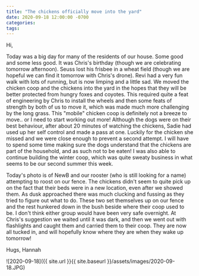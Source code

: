 ```yaml
---
title: "The chickens officially move into the yard"
date: 2020-09-18 12:00:00 -0700
categories:
tags:
---
```


Hi,

Today was a big day for many of the residents of our house. Some good and some less good. It was Chris's birthday (though we are celebrating tomorrow afternoon). Seuss lost his frisbee in a wheat field (though we are hopeful we can find it tomorrow with Chris's drone). Revi had a very fun walk with lots of running, but is now limping and a little sad. We moved the chicken coop and the chickens into the yard in the hopes that they will be better protected from hungry foxes and coyotes. This required quite a feat of engineering by Chris to install the wheels and then some feats of strength by both of us to move it, which was made much more challenging by the long grass. This "mobile" chicken coop is definitely not a breeze to move.. or I need to start working out more! Although the dogs were on their best behaviour, after about 20 minutes of watching the chickens, Sadie had used up her self control and made a pass at one. Luckily for the chicken she missed and we were close enough to prevent a second attempt. I will have to spend some time making sure the dogs understand that the chickens are part of the household, and as such not to be eaten! I was also able to continue building the winter coop, which was quite sweaty business in what seems to be our second summer this week.

Today's photo is of NewB and our rooster (who is still looking for a name) attempting to roost on our fence. The chickens didn't seem to quite pick up on the fact that their beds were in a new location, even after we showed them. As dusk approached there was much clucking and fussing as they tried to figure out what to do. These two set themselves up on our fence and the rest hunkered down in the bush beside where their coop used to be. I don't think either group would have been very safe overnight. At Chris's suggestion we waited until it was dark, and then we went out with flashlights and caught them and carried them to their coop. They are now all tucked in, and will hopefully know where they are when they wake up tomorrow!

Hugs,
Hannah

![2020-09-18]({{ site.url }}{{ site.baseurl }}/assets/images/2020-09-18.JPG)
